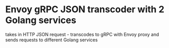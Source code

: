 # Envoy gRPC JSON transcoder with 2 Golang services
takes in HTTP JSON request - transcodes to gRPC with Envoy proxy and sends requests to different Golang services
